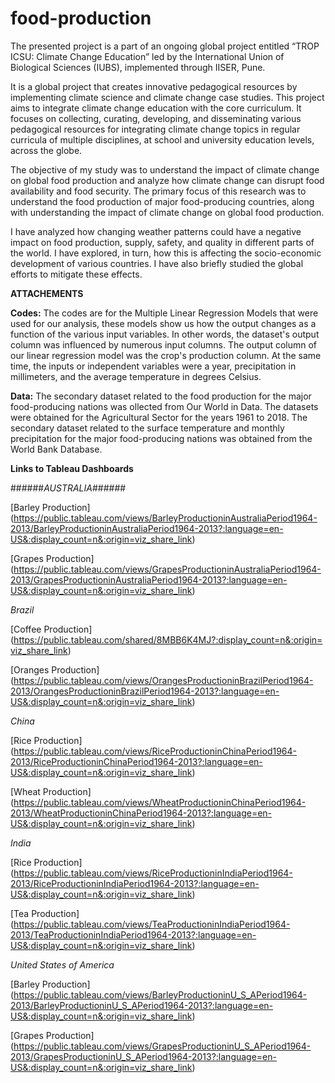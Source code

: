 # food-production

The presented project is a part of an ongoing global project entitled “TROP ICSU: Climate Change Education” led by the International Union of Biological Sciences (IUBS), implemented through IISER, Pune. 

It is a global project that creates innovative pedagogical resources by implementing climate science and climate change case studies. This project aims to integrate climate change education with the core curriculum. It focuses on collecting, curating, developing, and disseminating various pedagogical resources for integrating climate change topics in regular curricula of multiple disciplines, at school and university education levels, across the globe. 

The objective of my study was to understand the impact of climate change on global food production and analyze how climate change can disrupt food availability and food security. The primary focus of this research was to understand the food production of major food-producing countries, along with understanding the impact of climate change on global food production. 

I have analyzed how changing weather patterns could have a negative impact on food production, supply, safety, and quality in different parts of the world. I have explored, in turn, how this is affecting the socio-economic development of various countries. I have also briefly studied the global efforts to mitigate these effects.

**ATTACHEMENTS**

**Codes:** 
The codes are for the Multiple Linear Regression Models that were used for our analysis, these models show us how the output changes as a function of the various input variables. In other words, the dataset's output column was influenced by numerous input columns. The output column of our linear regression model was the crop's production column. At the same time, the inputs or independent variables were a year, precipitation in millimeters, and the average temperature in degrees Celsius.

**Data:**
The secondary dataset related to the food production for the major food-producing nations was ollected from Our World in Data. The datasets were obtained for the Agricultural Sector for the years 1961 to 2018. The secondary dataset related to the surface temperature and monthly precipitation for the major food-producing nations was obtained from the World Bank Database.

**Links to Tableau Dashboards**

######*AUSTRALIA*######

[Barley Production] (https://public.tableau.com/views/BarleyProductioninAustraliaPeriod1964-2013/BarleyProductioninAustraliaPeriod1964-2013?:language=en-US&:display_count=n&:origin=viz_share_link)

[Grapes Production] (https://public.tableau.com/views/GrapesProductioninAustraliaPeriod1964-2013/GrapesProductioninAustraliaPeriod1964-2013?:language=en-US&:display_count=n&:origin=viz_share_link)

*Brazil*

[Coffee Production] (https://public.tableau.com/shared/8MBB6K4MJ?:display_count=n&:origin=viz_share_link)

[Oranges Production] (https://public.tableau.com/views/OrangesProductioninBrazilPeriod1964-2013/OrangesProductioninBrazilPeriod1964-2013?:language=en-US&:display_count=n&:origin=viz_share_link)

*China*

[Rice Production] (https://public.tableau.com/views/RiceProductioninChinaPeriod1964-2013/RiceProductioninChinaPeriod1964-2013?:language=en-US&:display_count=n&:origin=viz_share_link)

[Wheat Production] (https://public.tableau.com/views/WheatProductioninChinaPeriod1964-2013/WheatProductioninChinaPeriod1964-2013?:language=en-US&:display_count=n&:origin=viz_share_link)

*India*

[Rice Production] (https://public.tableau.com/views/RiceProductioninIndiaPeriod1964-2013/RiceProductioninIndiaPeriod1964-2013?:language=en-US&:display_count=n&:origin=viz_share_link)

[Tea Production] (https://public.tableau.com/views/TeaProductioninIndiaPeriod1964-2013/TeaProductioninIndiaPeriod1964-2013?:language=en-US&:display_count=n&:origin=viz_share_link)

*United States of America*

[Barley Production] (https://public.tableau.com/views/BarleyProductioninU_S_APeriod1964-2013/BarleyProductioninU_S_APeriod1964-2013?:language=en-US&:display_count=n&:origin=viz_share_link)

[Grapes Production] (https://public.tableau.com/views/GrapesProductioninU_S_APeriod1964-2013/GrapesProductioninU_S_APeriod1964-2013?:language=en-US&:display_count=n&:origin=viz_share_link)
